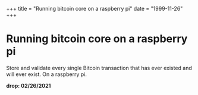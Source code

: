 +++
title = "Running bitcoin core on a raspberry pi"
date = "1999-11-26"
+++



# Running bitcoin core on a raspberry pi

Store and validate every single Bitcoin transaction that has ever existed and will ever exist. On a raspberry pi.


**drop: 02/26/2021**